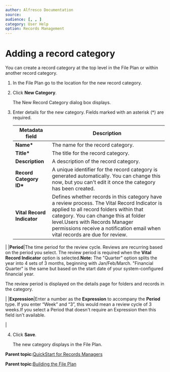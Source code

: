```yaml
---
author: Alfresco Documentation
source: 
audience: [, , ]
category: User Help
option: Records Management
---
```


# Adding a record category

You can create a record category at the top level in the File Plan or within another record category.

1.  In the File Plan go to the location for the new record category.

2.  Click **New Category**.

    The New Record Category dialog box displays.

3.  Enter details for the new category. Fields marked with an asterisk \(\*\) are required.

    |**Metadata field**|**Description**|
    |------------------|---------------|
    |**Name\***|The name for the record category.|
    |**Title\***|The title for the record category.|
    |**Description**|A description of the record category.|
    |**Record Category ID\***|A unique identifier for the record category is generated automatically. You can change this now, but you can't edit it once the category has been created.|
    |**Vital Record Indicator**|Defines whether records in this category have a review process. The Vital Record Indicator is applied to all record folders within that category. You can change this at folder level.Users with Records Manager permissions receive a notification email when vital records are due for review.

|
    |**Period**|The time period for the review cycle. Reviews are recurring based on the period you select. The review period is required when the **Vital Record Indicator** option is selected.**Note:** The "Quarter" option splits the year into 4 sets of 3 months, beginning with Jan/Feb/March. "Financial Quarter" is the same but based on the start date of your system-configured financial year.

The review period is displayed on the details page for folders and records in the category.

|
    |**Expression**|Enter a number as the **Expression** to accompany the **Period** type. If you enter “Week” and “3”, this would mean a review cycle of 3 weeks.If you select a Period that doesn't require an Expression then this field isn't available.

|

4.  Click **Save**.

    The new category displays in the File Plan.


  

**Parent topic:**[QuickStart for Records Managers](../concepts/rm-gs-managers.md)

**Parent topic:**[Building the File Plan](../concepts/rm-fileplanstruct-create.md)


